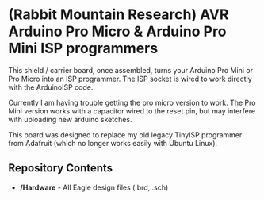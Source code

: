 (Rabbit Mountain Research) AVR Arduino Pro Micro & Arduino Pro Mini ISP programmers
========================

This shield / carrier board, once assembled, turns your Arduino Pro Mini or Pro Micro into an ISP programmer. The ISP socket is wired to work directly with the ArduinoISP code.

Currently I am having trouble getting the pro micro version to work. The Pro Mini version works with a capacitor wired to the reset pin, but may interfere with uploading new arduino sketches.

This board was designed to replace my old legacy TinyISP programmer from Adafruit (which no longer works easily with Ubuntu Linux).

Repository Contents
-------------------
* **/Hardware** - All Eagle design files (.brd, .sch)
